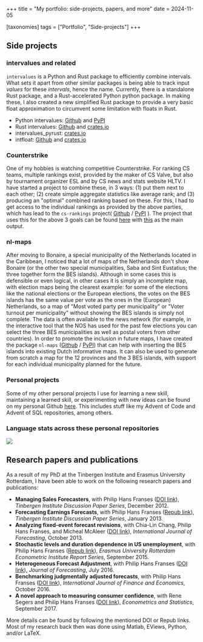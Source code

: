 +++
title = "My portfolio: side-projects, papers, and more"
date = 2024-11-05

[taxonomies]
tags = ["Portfolio", "Side-projects"]
+++

## Side projects

### intervalues and related
`intervalues` is a Python and Rust package to efficiently combine intervals. What sets it apart from other similar
packages is being able to track input _values_ for these _intervals_, hence the name. Currently, there is a standalone
Rust package, and a Rust-accelerated Python python package. In making these, I also created a new simplified Rust
package to provide a very basic float approximation to circumvent some limitation with floats in Rust.

  - Python intervalues: [Github](https://github.com/debruijn/intervalues) and [PyPI](https://pypi.org/project/intervalues/)
  - Rust intervalues: [Github](https://github.com/debruijn/intervalues_rust) and [crates.io](https://crates.io/crates/intervalues/)
  - intervalues_pyrust: [crates.io](https://crates.io/crates/intervalues_pyrust)
  - intfloat: [Github](https://github.com/debruijn/intfloat) and [crates.io](https://crates.io/crates/intfloat/)

### Counterstrike
One of my hobbies is watching competitive Counterstrike. For ranking CS teams, multiple rankings exist, provided by
the maker of CS Valve, but also by tournament organizer ESL and by CS news and stats website HLTV. I have started a
project to combine these, in 3 ways: (1) put them next to each other; (2) create simple aggregate statistics like
average rank; and (3) producing an "optimal" combined ranking based on these. For this, I had to get access to the
individual rankings as provided by the above parties, which has lead to the `cs-rankings` project(
[Github](https://github.com/debruijn/cs_rankings) / [PyPI](https://pypi.org/project/cs-rankings/) ). The project that
uses this for the above 3 goals can be found [here](https://github.com/debruijn/cs2) with
[this](https://github.com/debruijn/cs2/blob/main/combined_cs2_rankings/optimal_score.md) as the main output.

### nl-maps
After moving to Bonaire, a special municipality of the Netherlands located in the Caribbean, I noticed that a lot of
maps of the Netherlands don't show Bonaire (or the other two special municipalities, Saba and Sint Eustatius; the three
together form the BES islands). Although in some cases this is defensible or even logical, in other cases it is simply
an incomplete map, with election maps being the clearest example: for some of the elections like the national elections
or the European elections, the votes on the BES islands has the same value per vote as the ones in the (European)
Netherlands, so a map of "Most voted party per municipality" or "Voter turnout per municipality" without showing the
BES islands is simply not complete. The data is often available to the news network (for example, in the interactive
tool that the NOS has used for the past few elections you can select the three BES municipalities as well as postal
voters from other countries). In order to promote the inclusion in future maps, I have created the package `nl-maps`
([Github](https://github.com/debruijn/nl_maps) / [PyPI](https://pypi.org/project/nl-maps/)) that can help with inserting
the BES islands into existing Dutch informative maps. It can also be used to generate from scratch a map for the 12 
provinces and the 3 BES islands, with support for each individual municipality planned for the future.

### Personal projects
Some of my other personal projects I use for learning a new skill, maintaining a learned skill, or experimenting with 
new ideas can be found on my personal Github [here](https://github.com/debruijn). This includes stuff like my Advent of
Code and Advent of SQL repositories, among others.

<h3>Language stats across these personal repositories</h3>

<a href="https://github.com/debruijn">
<img align="center" src="https://github-readme-stats.vercel.app/api/top-langs/?username=debruijn&layout=compact&theme=buefy&hide_border=false" /></a>

## Research papers and publications
As a result of my PhD at the Tinbergen Institute and Erasmus University Rotterdam, I have been able to work on the
following research papers and publications:
- **Managing Sales Forecasters**, with Philip Hans Franses ([DOI link](10.2139/ssrn.2184281)), _Tinbergen Institute 
  Discussion Paper Series_, December 2012.
- **Forecasting Earnings Forecasts**, with Philip Hans Franses ([Repub link](http://hdl.handle.net/1765/41126)), _Tinbergen 
  Institute Discussion Paper Series_, January 2013.
- **Analyzing fixed-event forecast revisions**, with Chia-Lin Chang, Philip Hans Franses, and Micheal McAleer
  ([DOI link](https://doi.org/10.1016/j.ijforecast.2013.04.002)), _International Journal of Forecasting_, October 2013.
- **Stochastic levels and duration dependence in US unemployment**, with Philip Hans Franses 
  ([Repub link](http://hdl.handle.net/1765/78710)), _Erasmus University Rotterdam Econometric Institute Report Series_, 
  September 2015.
- **Heterogeneous Forecast Adjustment**, with Philip Hans Franses ([DOI link](https://doi.org/10.1002/for.2433)), _Journal
  of Forecasting_, July 2016.
- **Benchmarking judgmentally adjusted forecasts**, with Philip Hans Franses 
  ([DOI link](https://doi.org/10.1002/ijfe.1569)), _International Journal of Finance and Economics_, October 2016.
- **A novel approach to measuring consumer confidence**, with Rene Segers and Philip Hans Franses
  ([DOI link](https://doi.org/10.1016/j.ecosta.2016.11.009)), _Econometrics and Statistics_, September 2017.

More details can be found by following the mentioned DOI or Repub links. Most of my research back then was done using 
Matlab, EViews, Python, and/or LaTeX.